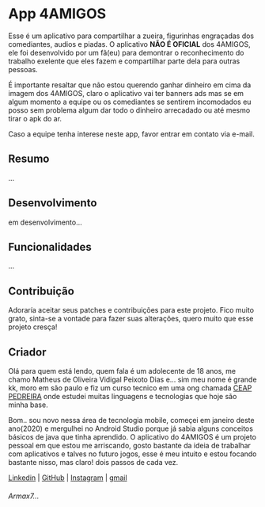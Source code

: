 # App 4AMIGOS
Esse é um aplicativo para compartilhar a zueira, figurinhas engraçadas dos comediantes, audios e piadas.
O aplicativo **NÃO É OFICIAL** dos 4AMIGOS, ele foi desenvolvido por um fã(eu) para demontrar o reconhecimento do trabalho exelente que eles fazem e compartilhar parte dela para outras pessoas.

É importante resaltar que não estou querendo ganhar dinheiro em cima da imagem dos 4AMIGOS, claro o aplicativo vai ter banners ads mas se em algum momento a equipe ou os comediantes se sentirem incomodados eu posso sem problema algum dar todo o dinheiro arrecadado ou até mesmo tirar o apk do ar.

Caso a equipe tenha interese neste app, favor entrar em contato via e-mail.

## Resumo
...

## Desenvolvimento
em desenvolvimento...

## Funcionalidades
...

## Contribuição
Adoraría aceitar seus patches e contribuições para este projeto. Fico muito grato, sinta-se a vontade para fazer suas alterações, quero muito que esse projeto cresça!

## Criador
Olá para quem está lendo, quem fala é um adolecente de 18 anos, me chamo Matheus de Oliveira Vidigal Peixoto Dias e... sim meu nome é grande kk, moro em são paulo e fiz um curso tecnico em uma ong chamada [CEAP PEDREIRA](https://pedreira.org/) onde estudei muitas linguagens e tecnologias que hoje são minha base. 

Bom.. sou novo nessa área de tecnologia mobile, começei em janeiro deste ano(2020) e mergulhei no Android Studio porque já sabia alguns conceitos básicos de java que tinha aprendido. O aplicativo do 4AMIGOS é um projeto pessoal em que estou me arriscando, gosto bastante da ideia de trabalhar com aplicativos e talves no futuro jogos, esse é meu intuito e estou focando bastante nisso, mas claro! dois passos de cada vez.

[Linkedin](https://www.linkedin.com/in/matheus-vidigal-armax7/) |
[GitHub](https://github.com/Armax7) |
[Instagram](https://www.instagram.com/matheus_armax7/) |
[gmail](https://mail.google.com/mail/u/1/#inbox?compose=GTvVlcSGLCKpKJfwPsKKqzXBplKkGtCLvCQcFWdWxCxQFfkHzzjVkgzrMFPBgKBmWFHvrjrCsMqSH)

###### Armax7...